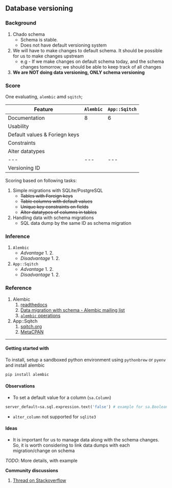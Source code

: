 ## Database versioning

### Background
1. Chado schema
	* Schema is stable. 
	* Does not have default versioning system
2. We will have to make changes to default schema. It should be possible for us to make changes upstream
	* e.g - If we make changes on default schema today, and the schema changes tomorrow; we should be able to keep track of all changes
3. __We are NOT doing data versioning, ONLY schema versioning__

### Score

One evaluating, `alembic` amd `sqitch`;

Feature | `Alembic` | `App::Sqitch`
--- | --- | ---
Documentation | 8 | 6 
Usability | | 
Default values & Foriegn keys | |
Constraints | |
Alter datatypes | | 
--- | --- | ---
Versioning ID | |

Scoring based on following tasks:

1. Simple migrations with SQLite/PostgreSQL
	* ~~Tables with Foreign keys~~
	* ~~Table columns with default values~~
	* ~~Unique key constraints on fields~~
	* ~~Alter datatypes of columns in tables~~
2. Handling data with schema migrations
	* SQL data dump by the same ID as schema migration

### Inference

1. `Alembic`
	* _Advantage_
		1.
		2.
	* _Disadvantage_
		1.
		2.
2. `App::Sqitch`
	* _Advantage_
		1.
		2.
	* _Disadvantage_
		1.
		2.


### Reference

1. Alembic
	1. [readthedocs](http://alembic.readthedocs.org/en/latest/index.html) 
	2. [Data migration with schema - Alembic mailing list](https://groups.google.com/forum/?fromgroups=#!topic/sqlalchemy-alembic/gCJO4W0GKB4)
	3. [`alembic` operations](https://alembic.readthedocs.org/en/latest/ops.html) 
2. App::Sqitch
	1. [sqitch.org](http://sqitch.org/)
	2. [MetaCPAN](https://metacpan.org/module/DWHEELER/App-Sqitch-0.972/lib/App/Sqitch.pm)

---

#### Getting started with 

To install, setup a sandboxed python environment using `pythonbrew` or `pyenv` and install alembic

```python
pip install alembic
```

#### Observations
* To set a default value for a column (`sa.Column`)
```python
server_default=sa.sql.expression.text('false') # example for sa.Boolean
```
* `alter_column` not supported for `sqlite3` 

#### Ideas
* It is important for us to manage data along with the schema changes. So, it is worth considering to link data dumps with each migration/change on schema

_TODO_: More details, with example

__Community discussions__

1. [Thread on Stackoverflow](http://stackoverflow.com/questions/16066720/database-versioning-and-migration-techniques-for-schema-data)


